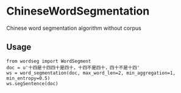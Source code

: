 # ChineseWordSegmentation
Chinese word segmentation algorithm without corpus

## Usage
```
from wordseg import WordSegment
doc = u'十四是十四四十是四十，十四不是四十，四十不是十四'
ws = word_segmentation(doc, max_word_len=2, min_aggregation=1, min_entropy=0.5)
ws.segSentence(doc)
```
